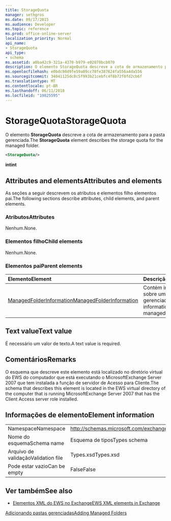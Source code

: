 ```yaml
---
title: StorageQuota
manager: sethgros
ms.date: 09/17/2015
ms.audience: Developer
ms.topic: reference
ms.prod: office-online-server
localization_priority: Normal
api_name:
- StorageQuota
api_type:
- schema
ms.assetid: a0ba42c9-321a-4370-b979-e02078bcb070
description: O elemento StorageQuota descreve a cota de armazenamento para a pasta gerenciada.
ms.openlocfilehash: e0bdc98d9fe59a89cc78fe387624fa556a4da556
ms.sourcegitcommit: 34041125dc8c5f993b21cebfc4f8b72f0fd2cb6f
ms.translationtype: MT
ms.contentlocale: pt-BR
ms.lasthandoff: 06/11/2018
ms.locfileid: "19825595"
---
```

# <a name="storagequota"></a><span data-ttu-id="16cb1-103">StorageQuota</span><span class="sxs-lookup"><span data-stu-id="16cb1-103">StorageQuota</span></span>

<span data-ttu-id="16cb1-104">O elemento **StorageQuota** descreve a cota de armazenamento para a pasta gerenciada.</span><span class="sxs-lookup"><span data-stu-id="16cb1-104">The **StorageQuota** element describes the storage quota for the managed folder.</span></span> 
  
```xml
<StorageQuota/>
```

 <span data-ttu-id="16cb1-105">**int**</span><span class="sxs-lookup"><span data-stu-id="16cb1-105">**int**</span></span>
## <a name="attributes-and-elements"></a><span data-ttu-id="16cb1-106">Attributes and elements</span><span class="sxs-lookup"><span data-stu-id="16cb1-106">Attributes and elements</span></span>

<span data-ttu-id="16cb1-107">As seções a seguir descrevem os atributos e elementos filho elementos pai.</span><span class="sxs-lookup"><span data-stu-id="16cb1-107">The following sections describe attributes, child elements, and parent elements.</span></span>
  
### <a name="attributes"></a><span data-ttu-id="16cb1-108">Atributos</span><span class="sxs-lookup"><span data-stu-id="16cb1-108">Attributes</span></span>

<span data-ttu-id="16cb1-109">Nenhum.</span><span class="sxs-lookup"><span data-stu-id="16cb1-109">None.</span></span>
  
### <a name="child-elements"></a><span data-ttu-id="16cb1-110">Elementos filho</span><span class="sxs-lookup"><span data-stu-id="16cb1-110">Child elements</span></span>

<span data-ttu-id="16cb1-111">Nenhum.</span><span class="sxs-lookup"><span data-stu-id="16cb1-111">None.</span></span>
  
### <a name="parent-elements"></a><span data-ttu-id="16cb1-112">Elementos pai</span><span class="sxs-lookup"><span data-stu-id="16cb1-112">Parent elements</span></span>

|<span data-ttu-id="16cb1-113">**Elemento**</span><span class="sxs-lookup"><span data-stu-id="16cb1-113">**Element**</span></span>|<span data-ttu-id="16cb1-114">**Descrição**</span><span class="sxs-lookup"><span data-stu-id="16cb1-114">**Description**</span></span>|
|:-----|:-----|
|[<span data-ttu-id="16cb1-115">ManagedFolderInformation</span><span class="sxs-lookup"><span data-stu-id="16cb1-115">ManagedFolderInformation</span></span>](managedfolderinformation.md) <br/> |<span data-ttu-id="16cb1-116">Contém informações sobre uma pasta gerenciada.</span><span class="sxs-lookup"><span data-stu-id="16cb1-116">Contains information about a managed folder.</span></span>  <br/> |
   
## <a name="text-value"></a><span data-ttu-id="16cb1-117">Text value</span><span class="sxs-lookup"><span data-stu-id="16cb1-117">Text value</span></span>

<span data-ttu-id="16cb1-118">É necessário um valor de texto.</span><span class="sxs-lookup"><span data-stu-id="16cb1-118">A text value is required.</span></span>
  
## <a name="remarks"></a><span data-ttu-id="16cb1-119">Comentários</span><span class="sxs-lookup"><span data-stu-id="16cb1-119">Remarks</span></span>

<span data-ttu-id="16cb1-120">O esquema que descreve este elemento está localizado no diretório virtual do EWS do computador que está executando o MicrosoftExchange Server 2007 que tem instalada a função de servidor de Acesso para Cliente.</span><span class="sxs-lookup"><span data-stu-id="16cb1-120">The schema that describes this element is located in the EWS virtual directory of the computer that is running MicrosoftExchange Server 2007 that has the Client Access server role installed.</span></span>
  
## <a name="element-information"></a><span data-ttu-id="16cb1-121">Informações de elemento</span><span class="sxs-lookup"><span data-stu-id="16cb1-121">Element information</span></span>

|||
|:-----|:-----|
|<span data-ttu-id="16cb1-122">Namespace</span><span class="sxs-lookup"><span data-stu-id="16cb1-122">Namespace</span></span>  <br/> |http://schemas.microsoft.com/exchange/services/2006/types  <br/> |
|<span data-ttu-id="16cb1-123">Nome do esquema</span><span class="sxs-lookup"><span data-stu-id="16cb1-123">Schema name</span></span>  <br/> |<span data-ttu-id="16cb1-124">Esquema de tipos</span><span class="sxs-lookup"><span data-stu-id="16cb1-124">Types schema</span></span>  <br/> |
|<span data-ttu-id="16cb1-125">Arquivo de validação</span><span class="sxs-lookup"><span data-stu-id="16cb1-125">Validation file</span></span>  <br/> |<span data-ttu-id="16cb1-126">Types.xsd</span><span class="sxs-lookup"><span data-stu-id="16cb1-126">Types.xsd</span></span>  <br/> |
|<span data-ttu-id="16cb1-127">Pode estar vazio</span><span class="sxs-lookup"><span data-stu-id="16cb1-127">Can be empty</span></span>  <br/> |<span data-ttu-id="16cb1-128">False</span><span class="sxs-lookup"><span data-stu-id="16cb1-128">False</span></span>  <br/> |
   
## <a name="see-also"></a><span data-ttu-id="16cb1-129">Ver também</span><span class="sxs-lookup"><span data-stu-id="16cb1-129">See also</span></span>



- [<span data-ttu-id="16cb1-130">Elementos XML do EWS no Exchange</span><span class="sxs-lookup"><span data-stu-id="16cb1-130">EWS XML elements in Exchange</span></span>](ews-xml-elements-in-exchange.md)


[<span data-ttu-id="16cb1-131">Adicionando pastas gerenciadas</span><span class="sxs-lookup"><span data-stu-id="16cb1-131">Adding Managed Folders</span></span>](http://msdn.microsoft.com/library/846658c6-7043-40fb-8439-19f97c2a967f%28Office.15%29.aspx)

